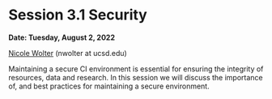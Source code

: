 # Session 3.1 Security #

**Date: Tuesday, August 2, 2022**

[Nicole Wolter]() (nwolter at ucsd.edu)

Maintaining a secure CI environment is essential for ensuring the integrity of resources, data and research. In this session we will discuss the importance of, and best practices for maintaining a secure environment. 
